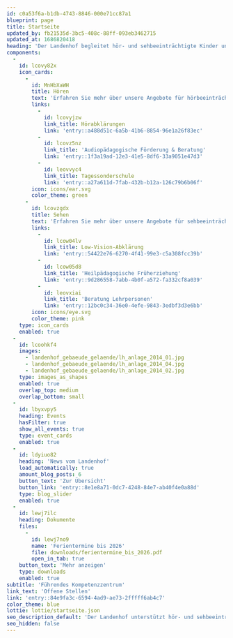 ```yaml
---
id: c0a53f6a-b1db-4743-8846-000e71cc87a1
blueprint: page
title: Startseite
updated_by: fb21535d-3bc5-408c-88ff-093eb3462715
updated_at: 1686820418
heading: 'Der Landenhof begleitet hör- und sehbeeinträchtigte Kinder und Jugendliche sowie deren Umfeld'
components:
  -
    id: lcovy82x
    icon_cards:
      -
        id: MnHbXaWH
        title: Hören
        text: 'Erfahren Sie mehr über unsere Angebote für hörbeeinträchtigte Kinder und Jugendliche'
        links:
          -
            id: lcovyjzw
            link_title: Hörabklärungen
            link: 'entry::a488d51c-6a5b-41b6-8854-96e1a26f83ec'
          -
            id: lcovz5nz
            link_title: 'Audiopädagogische Förderung & Beratung'
            link: 'entry::1f3a19ad-12e3-41e5-8df6-33a9051e47d3'
          -
            id: leovvyc4
            link_title: Tagessonderschule
            link: 'entry::a27a611d-7fab-432b-b12a-126c79b6b06f'
        icon: icons/ear.svg
        color_theme: green
      -
        id: lcovzgdx
        title: Sehen
        text: 'Erfahren Sie mehr über unsere Angebote für sehbeeinträchtigte Kinder und Jugendliche'
        links:
          -
            id: lcow04lv
            link_title: Low-Vision-Abklärung
            link: 'entry::54422e76-6270-4f41-99e3-c5a308fcc39b'
          -
            id: lcow05d8
            link_title: 'Heilpädagogische Früherziehung'
            link: 'entry::9d286558-7abb-4b0f-a572-fa332cf8a039'
          -
            id: leovxiai
            link_title: 'Beratung Lehrpersonen'
            link: 'entry::12bc0c34-36e0-4efe-9843-3edbf3d3e6bb'
        icon: icons/eye.svg
        color_theme: pink
    type: icon_cards
    enabled: true
  -
    id: lcoohkf4
    images:
      - landenhof_gebaeude_gelaende/lh_anlage_2014_01.jpg
      - landenhof_gebaeude_gelaende/lh_anlage_2014_04.jpg
      - landenhof_gebaeude_gelaende/lh_anlage_2014_02.jpg
    type: images_as_shapes
    enabled: true
    overlap_top: medium
    overlap_bottom: small
  -
    id: lbyxvpy5
    heading: Events
    hasFilter: true
    show_all_events: true
    type: event_cards
    enabled: true
  -
    id: ldyiuo82
    heading: 'News vom Landenhof'
    load_automatically: true
    amount_blog_posts: 6
    button_text: 'Zur Übersicht'
    button_link: 'entry::8e1e8a71-0dc7-4248-84e7-ab40f4e0a88d'
    type: blog_slider
    enabled: true
  -
    id: lewj7ilc
    heading: Dokumente
    files:
      -
        id: lewj7no9
        name: 'Ferientermine bis 2026'
        file: downloads/ferientermine_bis_2026.pdf
        open_in_tab: true
    button_text: 'Mehr anzeigen'
    type: downloads
    enabled: true
subtitle: 'Führendes Kompetenzzentrum'
link_text: 'Offene Stellen'
link: 'entry::84e9fa3c-6594-4ad9-ae73-2fffff6ab4c7'
color_theme: blue
lottie: lottie/startseite.json
seo_description_default: 'Der Landenhof unterstützt hör- und sehbeeinträchtigte Kinder & Jugendliche in ihrem selbstbestimmten Leben durch Förderung ihrer Fähigkeiten & Entwicklung'
seo_hidden: false
---
```

